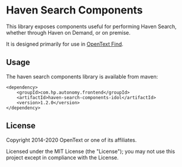 # Haven Search Components

This library exposes components useful for performing Haven Search, whether through Haven on Demand, or on premise.

It is designed primarily for use in
[OpenText Find](https://github.com/opentext-idol/find).

## Usage

The haven search components library is available from maven:

    <dependency>
        <groupId>com.hp.autonomy.frontend</groupId>
        <artifactId>haven-search-components-idol</artifactId>
        <version>1.2.0</version>
    </dependency>

## License

Copyright 2014-2020 OpenText or one of its affiliates.

Licensed under the MIT License (the "License"); you may not use this project except in compliance with the License.
